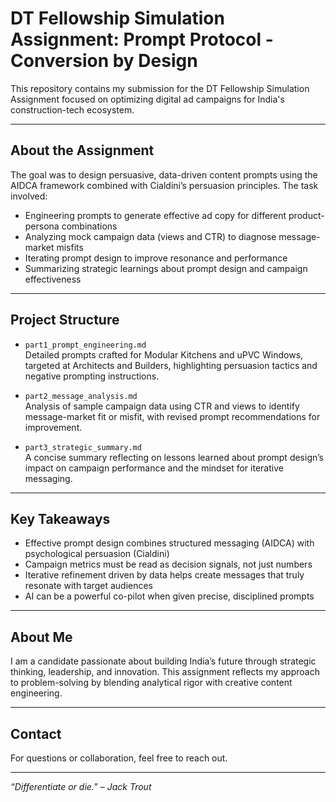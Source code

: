 # DT Fellowship Simulation Assignment: Prompt Protocol - Conversion by Design

This repository contains my submission for the DT Fellowship Simulation Assignment focused on optimizing digital ad campaigns for India's construction-tech ecosystem.

---

## About the Assignment

The goal was to design persuasive, data-driven content prompts using the AIDCA framework combined with Cialdini’s persuasion principles. The task involved:

- Engineering prompts to generate effective ad copy for different product-persona combinations  
- Analyzing mock campaign data (views and CTR) to diagnose message-market misfits  
- Iterating prompt design to improve resonance and performance  
- Summarizing strategic learnings about prompt design and campaign effectiveness

---

## Project Structure

- `part1_prompt_engineering.md`  
  Detailed prompts crafted for Modular Kitchens and uPVC Windows, targeted at Architects and Builders, highlighting persuasion tactics and negative prompting instructions.

- `part2_message_analysis.md`  
  Analysis of sample campaign data using CTR and views to identify message-market fit or misfit, with revised prompt recommendations for improvement.

- `part3_strategic_summary.md`  
  A concise summary reflecting on lessons learned about prompt design’s impact on campaign performance and the mindset for iterative messaging.

---

## Key Takeaways

- Effective prompt design combines structured messaging (AIDCA) with psychological persuasion (Cialdini)  
- Campaign metrics must be read as decision signals, not just numbers  
- Iterative refinement driven by data helps create messages that truly resonate with target audiences  
- AI can be a powerful co-pilot when given precise, disciplined prompts

---

## About Me

I am a candidate passionate about building India’s future through strategic thinking, leadership, and innovation. This assignment reflects my approach to problem-solving by blending analytical rigor with creative content engineering.

---

## Contact

For questions or collaboration, feel free to reach out.

---

*“Differentiate or die.” – Jack Trout*  
